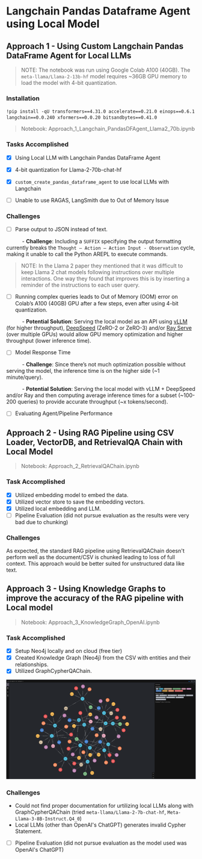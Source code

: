 # Langchain Pandas Dataframe Agent using Local Model

## Approach 1 - Using Custom Langchain Pandas DataFrame Agent for Local LLMs

> NOTE: The notebook was run using Google Colab A100 (40GB). The `meta-llama/Llama-2-13b-hf` model requires ~36GB GPU memory to load the model with 4-bit quantization.

### Installation

```
!pip install -qU transformers==4.31.0 accelerate==0.21.0 einops==0.6.1 langchain==0.0.240 xformers==0.0.20 bitsandbytes==0.41.0

```
> Notebook: Approach_1_Langchain_PandasDFAgent_Llama2_70b.ipynb

### Tasks Accomplished

- [x] Using Local LLM with Langchain Pandas DataFrame Agent
   
- [x] 4-bit quantization for Llama-2-70b-chat-hf
   
- [x] `custom_create_pandas_dataframe_agent` to use local LLMs with Langchain

- [ ] Unable to use RAGAS, LangSmith due to Out of Memory Issue 


### Challenges

- [ ] Parse output to JSON instead of text.
   
&ensp;&ensp;&ensp;&ensp;&ensp;&ensp;- **Challenge**: Including a `SUFFIX` specifying the output formatting currently breaks the `Thought – Action – Action Input - Observation` cycle, making it unable to call the Python AREPL to execute commands. 

> NOTE: In the Llama 2 paper they mentioned that it was difficult to keep Llama 2 chat models following instructions over multiple interactions.
> One way they found that improves this is by inserting a reminder of the instructions to each user query. 

- [ ] Running complex queries leads to Out of Memory (OOM) error on Colab’s A100 (40GB) GPU after a few steps, even after using 4-bit quantization.

&ensp;&ensp;&ensp;&ensp;&ensp;&ensp;- **Potential Solution**: Serving the local model as an API using [vLLM](https://github.com/vllm-project/vllm) (for higher throughput), [DeepSpeed](https://www.deepspeed.ai/) (ZeRO-2 or ZeRO-3) and/or [Ray Serve](https://docs.ray.io/en/latest/serve/index.html) (over multiple GPUs) would allow GPU memory optimization and higher throughput (lower inference time).

- [ ] Model Response Time
   
&ensp;&ensp;&ensp;&ensp;&ensp;&ensp;- **Challenge**: Since there’s not much optimization possible without serving the model, the inference time is on the higher side (~1 minute/query).

&ensp;&ensp;&ensp;&ensp;&ensp;&ensp;- **Potential Solution**: Serving the local model with vLLM + DeepSpeed and/or Ray and then computing average inference times for a subset (~100-200 queries) to provide accurate throughput (~x tokens/second).

- [ ] Evaluating Agent/Pipeline Performance


## Approach 2 - Using RAG Pipeline using CSV Loader, VectorDB, and RetrievalQA Chain with Local Model

> Notebook: Approach_2_RetrievalQAChain.ipynb

### Task Accomplished

- [x] Utilized embedding model to embed the data.
- [x] Utilized vector store to save the embedding vectors.
- [x] Utilized local embedding and LLM.
- [ ] Pipeline Evaluation (did not pursue evaluation as the results were very bad due to chunking)

### Challenges

As expected, the standard RAG pipeline using RetrievalQAChain doesn't perform well as the document/CSV is chunked leading to loss of full context. This approach would be better suited for unstructured data like text.


## Approach 3 - Using Knowledge Graphs to improve the accuracy of the RAG pipeline with Local model

> Notebook: Approach_3_KnowledgeGraph_OpenAI.ipynb

### Task Accomplished

- [x] Setup Neo4j locally and on cloud (free tier) 
- [x] Created Knowledge Graph (Neo4j) from the CSV with entities and their relationships.
- [x] Utilized GraphCypherQAChain.

![Neo4j Graph](https://github.com/msakthiganesh/Langchain-Pandas-Dataframe-Agent-using-Local-Model/blob/main/neo4j_graph.png)

### Challenges

- Could not find proper documentation for urtilizing local LLMs along with GraphCypherQAChain (tried `meta-llama/Llama-2-7b-chat-hf`, `Meta-Llama-3-8B-Instruct.Q4_0`)
- Local LLMs (other than OpenAI's ChatGPT) generates invalid Cypher Statement.
- [ ] Pipeline Evaluation (did not pursue evaluation as the model used was OpenAI's ChatGPT)
